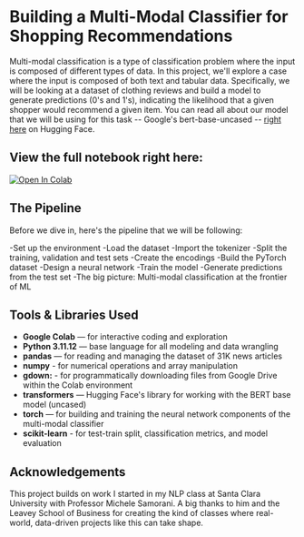 # Building a Multi-Modal Classifier for Shopping Recommendations

Multi-modal classification is a type of classification problem where the input is composed of different types of data. In this project, we'll explore a case where the input is composed of both text and tabular data. Specifically, we will be looking at a dataset of clothing reviews and build a model to generate predictions (0's and 1's), indicating the likelihood that a given shopper would recommend a given item. You can read all about our model that we will be using for this task -- Google's bert-base-uncased -- [right here](https://huggingface.co/google-bert/bert-base-uncased) on Hugging Face.

## View the full notebook right here:

[![Open In Colab](https://colab.research.google.com/assets/colab-badge.svg)](https://colab.research.google.com/drive/17SPfMHY63F5r3SOx01w0foKuHGOkoZpu?usp=sharing)

## The Pipeline

Before we dive in, here's the pipeline that we will be following:

-Set up the environment
-Load the dataset
-Import the tokenizer
-Split the training, validation and test sets
-Create the encodings
-Build the PyTorch dataset
-Design a neural network
-Train the model
-Generate predictions from the test set
-The big picture: Multi-modal classification at the frontier of ML

## Tools & Libraries Used

- **Google Colab** — for interactive coding and exploration  
- **Python 3.11.12** — base language for all modeling and data wrangling  
- **pandas** — for reading and managing the dataset of 31K news articles
- **numpy** - for numerical operations and array manipulation
- **gdown:** - for programmatically downloading files from Google Drive within the Colab environment
- **transformers** — Hugging Face's library for working with the BERT base model (uncased) 
- **torch** — for building and training the neural network components of the multi-modal classifier
- **scikit-learn** - for test-train split, classification metrics, and model evaluation   


## Acknowledgements

This project builds on work I started in my NLP class at Santa Clara University with Professor Michele Samorani. A big thanks to him and the Leavey School of Business for creating the kind of classes where real-world, data-driven projects like this can take shape.

